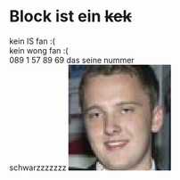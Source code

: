 # Block ist ein ~~kek~~

kein IS fan :( <br>
kein wong fan :( <br>
089 1 57 89 69 das seine nummer <br>
schwarzzzzzzz
![alt text](img/image.png)